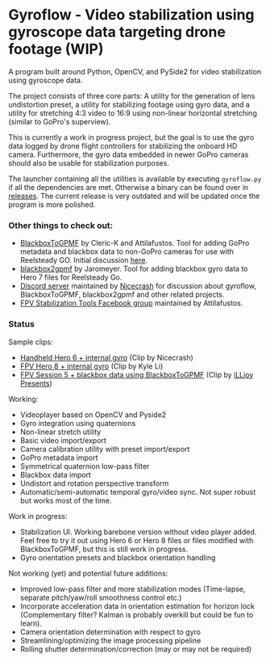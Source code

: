 # Gyroflow - Video stabilization using gyroscope data targeting drone footage (WIP)

A program built around Python, OpenCV, and PySide2 for video stabilization using gyroscope data.

The project consists of three core parts: A utility for the generation of lens undistortion preset, a utility for stabilizing footage using gyro data, and a utility for stretching 4:3 video to 16:9 using non-linear horizontal stretching (similar to GoPro's superview).

This is currently a work in progress project, but the goal is to use the gyro data logged by drone flight controllers for stabilizing the onboard HD camera. Furthermore, the gyro data embedded in newer GoPro cameras should also be usable for stabilization purposes.

The launcher containing all the utilities is available by executing `gyroflow.py` if all the dependencies are met. Otherwise a binary can be found over in [releases](https://github.com/ElvinC/gyroflow/releases). The current release is very outdated and will be updated once the program is more polished.

### Other things to check out:
* [BlackboxToGPMF](https://github.com/Cleric-K/BlackboxToGPMF/tree/gui) by Cleric-K and Attilafustos. Tool for adding GoPro metadata and blackbox data to non-GoPro cameras for use with Reelsteady GO. Initial discussion [here](https://github.com/ElvinC/gyroflow/issues/1).
* [blackbox2gpmf](https://github.com/jaromeyer/blackbox2gpmf) by Jaromeyer. Tool for adding blackbox gyro data to Hero 7 files for Reelsteady Go.
* [Discord server](https://discord.gg/Rs4GBPm) maintained by [Nicecrash](https://www.youtube.com/channel/UCl3M972T7GbxnEucYHzZ05g) for discussion about gyroflow, BlackboxToGPMF, blackbox2gpmf and other related projects.
* [FPV Stabilization Tools Facebook group](https://www.facebook.com/groups/fpvtools) maintained by Attilafustos.



### Status

Sample clips:
* [Handheld Hero 6 + internal gyro](https://youtu.be/ZhVVRnuuMFc) (Clip by Nicecrash)
* [FPV Hero 8 + internal gyro](https://youtu.be/MUwERfNBK6U) (Clip by Kyle Li)
* [FPV Session 5 + blackbox data using BlackboxToGPMF](https://youtu.be/5PkTHkl2GsI) (Clip by [iLLjoy Presents](https://www.youtube.com/channel/UCaIqfSaXAFSGEdW1PNbrIjA))

Working:
* Videoplayer based on OpenCV and Pyside2
* Gyro integration using quaternions
* Non-linear stretch utility
* Basic video import/export
* Camera calibration utility with preset import/export
* GoPro metadata import
* Symmetrical quaternion low-pass filter
* Blackbox data import
* Undistort and rotation perspective transform
* Automatic/semi-automatic temporal gyro/video sync. Not super robust but works most of the time.


Work in progress:

* Stabilization UI. Working barebone version without video player added. Feel free to try it out using Hero 6 or Hero 8 files or files modified with BlackboxToGPMF, but this is still work in progress.
* Gyro orientation presets and blackbox orientation handling

Not working (yet) and potential future additions:
* Improved low-pass filter and more stabilization modes (Time-lapse, separate pitch/yaw/roll smoothness control etc.)
* Incorporate acceleration data in orientation estimation for horizon lock (Complementary filter? Kalman is probably overkill but could be fun to learn).
* Camera orientation determination with respect to gyro
* Streamlining/optimizing the image processing pipeline
* Rolling shutter determination/correction (may or may not be required)
